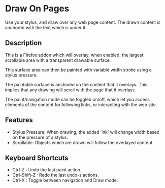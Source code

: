 # Draw On Pages

Use your stylus, and draw over any web page content. The drawn content is
anchored with the text which is under it.

## Description

This is a Firefox addon which will overlay, when enabled, the largest scrollable
area with a transparent drawable surface.

This surface area can then be painted with variable width stroke using a stylus
pressure.

The paintable surface is anchored on the content that it overlays. This implies
that any drawing will scroll with the page that it overlays.

The paint/navigation mode can be toggled on/off, which let you access elements
of the content for following links, or interacting with the web site.

## Features
 - Stylus Pressure: When drawing, the added 'ink' will change width based on the pressure of a stylus.
 - Scrollable: Objects which are drawn will follow the overlayed content.

## Keyboard Shortcuts
 - Ctrl-Z : Undo the last paint action.
 - Ctrl-Shift-Z : Redo the last undo-s actions.
 - Ctrl-X : Toggle between navigation and Draw mode.
